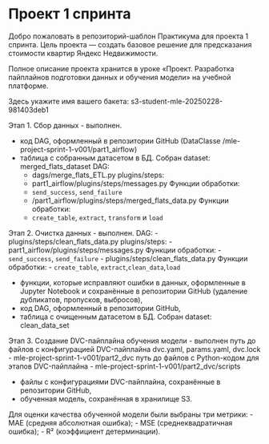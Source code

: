 # Проект 1 спринта

Добро пожаловать в репозиторий-шаблон Практикума для проекта 1 спринта. Цель проекта — создать базовое решение для предсказания стоимости квартир Яндекс Недвижимости.

Полное описание проекта хранится в уроке «Проект. Разработка пайплайнов подготовки данных и обучения модели» на учебной платформе.

Здесь укажите имя вашего бакета: s3-student-mle-20250228-981403deb1

Этап 1. Сбор данных - выполнен.
- код DAG, оформленный в репозитории GitHub (DataClasse /mle-project-sprint-1-v001/part1_airflow)
- таблица с собранным датасетом в БД. Собран dataset: merged_flats_dataset
DAG:
    - dags/merge_flats_ETL.py
plugins/steps:
    - part1_airflow/plugins/steps/messages.py
    Функции обработки:
    - `send_success`, `send_failure`
    - /part1_airflow/plugins/steps/merged_flats_data.py
    Функции обработки:
    - `create_table`, `extract`, `transform` и `load`

Этап 2. Очистка данных - выполнен.
DAG:
    - plugins/steps/clean_flats_data.py
plugins/steps:
    - part1_airflow/plugins/steps/messages.py
    Функции обработки:
    - `send_success`, `send_failure`
    - plugins/steps/clean_flats_data.py
    Функции обработки:
    - `create_table`, `extract`,`clean_data`,`load`
- функции, которые исправляют ошибки в данных, оформленные в Jupyter Notebook и сохранённые в репозитории GitHub (удаление дубликатов, пропусков, выбросов),
- код DAG, оформленный в репозитории GitHub,
- таблица с очищенным датасетом в БД. Собран dataset: clean_data_set

Этап 3. Создание DVC-пайплайна обучения модели - выполнен
    путь до файлов с конфигурацией DVC-пайплайна dvc.yaml, params.yaml, dvc.lock - mle-project-sprint-1-v001/part2_dvc
    путь до файлов с Python-кодом для этапов DVC-пайплайна - mle-project-sprint-1-v001/part2_dvc/scripts
- файлы с конфигурациями DVC-пайплайна, сохранённые в репозитории GitHub,
- обученная модель, сохранённая в хранилище S3.

Для оценки качества обученной модели были выбраны три метрики:
    - MAE (средняя абсолютная ошибка);
    - MSE (среднеквадратичная ошибка);
    - R² (коэффициент детерминации).

